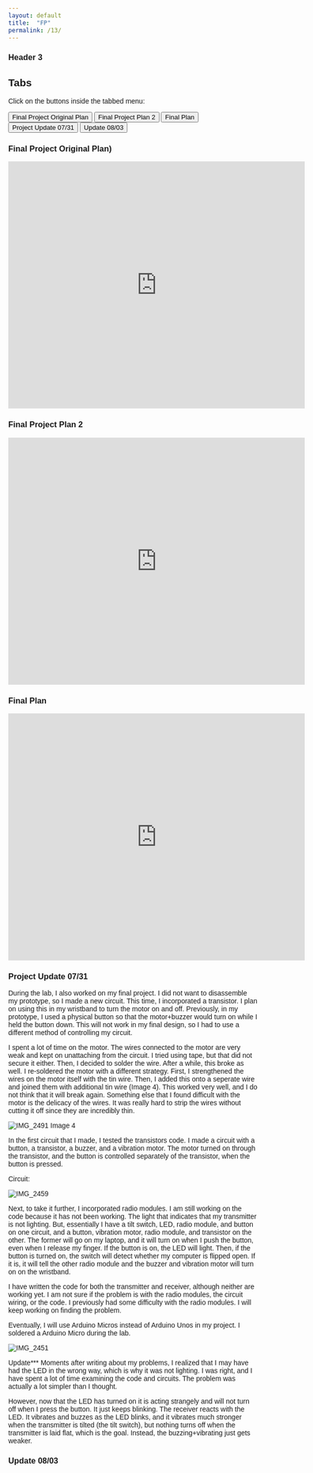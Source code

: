 ```yaml
---
layout: default
title:  "FP"
permalink: /13/
---
```


### Header 3
<!DOCTYPE html>
<html>
<head>
<meta name="viewport" content="width=device-width, initial-scale=1">
<style>
body {font-family: Arial;}

/* Style the tab */
.tab {
  overflow: hidden;
  border: 1px solid #ccc;
  background-color: #f1f1f1;
}

/* Style the buttons inside the tab */
.tab button {
  background-color: inherit;
  float: left;
  border: none;
  outline: none;
  cursor: pointer;
  padding: 14px 16px;
  transition: 0.3s;
  font-size: 17px;
}

/* Change background color of buttons on hover */
.tab button:hover {
  background-color: #ddd;
}

/* Create an active/current tablink class */
.tab button.active {
  background-color: #ccc;
}

/* Style the tab content */
.tabcontent {
  display: none;
  padding: 6px 12px;
  border: 1px solid #ccc;
  border-top: none;
}
</style>
</head>
<body>

<h2>Tabs</h2>
<p>Click on the buttons inside the tabbed menu:</p>


<div class="tab">
  <button class="tablinks" onclick="openCity(event, 'Final Project Original Plan)">Final Project Original Plan</button>
  <button class="tablinks" onclick="openCity(event, 'Final Project Plan 2')">Final Project Plan 2</button>
	<button class="tablinks" onclick="openCity(event, 'Final Plan')">Final Plan</button>
	<button class="tablinks" onclick="openCity(event, 'Project Update 07/31')">Project Update 07/31</button>
	<button class="tablinks" onclick="openCity(event, 'Update 08/03')">Update 08/03</button>
</div>


<div id="Final Project Original Plan)" class="tabcontent">
  <h3>Final Project Original Plan)</h3>
  <p> <iframe src="https://docs.google.com/document/d/1lwFWprxDkQgblWIpog1j_dIiaDs_jzjJ_5lyDi-J3wg/edit?usp=sharing" style="width:600px; height:500px;" frameborder="0"></iframe>

</p>
</div>

<div id="Final Project Plan 2" class="tabcontent">
  <h3>Final Project Plan 2</h3>
  <p> 
	  
<iframe src="https://docs.google.com/document/d/1g7VfImK2Aelp6CDwWc0NSYQ_VkU76Y93SXhcfRu0560" style="width:600px; height:500px;" frameborder="0"></iframe>

 </p> 
</div>

<div id="Final Plan" class="tabcontent">
  <h3>Final Plan</h3>
  <p> <iframe src=" https://docs.google.com/document/d/1iUxP3WUQkKK1ayuvKkRupLUH8T-d88zNqGBm1yYudVE/edit?usp=sharing" style="width:600px; height:500px;" frameborder="0"></iframe> </p>
</div>

<div id="Project Update 07/31" class="tabcontent">
  <h3>Project Update 07/31</h3>
  <p>
During the lab, I also worked on my final project. I did not want to disassemble my prototype, so I made a new circuit. This time, I incorporated a transistor. I plan on using this in my wristband  to turn the motor on and off. Previously, in my prototype, I used a physical button so that the motor+buzzer would turn on while I held the button down. This will not work in my final design, so I had to use a different method of controlling my circuit. 

I spent a lot of time on the motor. The wires connected to the motor are very weak and kept on unattaching from the circuit. I tried using tape, but that did not secure it either. Then, I decided to solder the wire. After a while, this broke as well. I re-soldered the motor with a different strategy. First, I strengthened the wires on the motor itself with the tin wire. Then, I added this onto a seperate wire and joined them with additional tin wire (Image 4). This worked very well, and I do not think that it will break again. 
Something else that I found difficult with the motor is the delicacy of the wires. It was really hard to strip the wires without cutting it off since they are incredibly thin. 

![IMG_2491](https://user-images.githubusercontent.com/52216217/62304681-7a119e80-b44c-11e9-8d28-84d0405ef196.jpg)
Image 4

In the first circuit that I made, I tested the transistors code. I made a circuit with a button, a transistor, a buzzer, and a vibration motor. The motor turned on through the transistor, and the button is controlled separately of the transistor, when the button is pressed.

Circuit:

![IMG_2459](https://user-images.githubusercontent.com/52216217/62304684-7bdb6200-b44c-11e9-8fcc-2d0da081b32b.jpg)


Next, to take it further, I incorporated radio modules. I am still working on the code because it has not been working. The light that indicates that my transmitter is not lighting. But, essentially I have a tilt switch, LED, radio module, and button on one circuit, and a button, vibration motor, radio module, and transistor on the other. The former will go on my laptop, and it will turn on when I push the button, even when I release my finger. If the button is on, the LED will light. Then, if the button is turned on, the switch will detect whether my computer is flipped open. If it is, it will tell the other radio module and the buzzer and vibration motor will turn on on the wristband. 

I have written the code for both the transmitter and receiver, although neither are working yet. I am not sure if the problem is with the radio modules, the circuit wiring, or the code. I previously had some difficulty with the radio modules. I will keep working on finding the problem. 

Eventually, I will use Arduino Micros instead of Arduino Unos in my project. I soldered a Arduino Micro during the lab.

![IMG_2451](https://user-images.githubusercontent.com/52216217/62304687-7da52580-b44c-11e9-98c6-268fe7b00e5b.jpg)


Update***
Moments after writing about my problems, I realized that I may have had the LED in the wrong way, which is why it was not lighting. I was right, and I have spent a lot of time examining the code and circuits. The problem was actually a lot simpler than I thought. 

However, now that the LED has turned on it is acting strangely and will not turn off when I press the button. It just keeps blinking. The receiver reacts with the LED. It vibrates and buzzes as the LED blinks, and it vibrates much stronger when the transmitter is tilted (the tilt switch), but nothing turns off when the transmitter is laid flat, which is the goal. Instead, the buzzing+vibrating just gets weaker. </p>
</div>

<div id="Update 08/03" class="tabcontent">
  <h3>Update 08/03</h3>
  <p  <iframe src=" https://docs.google.com/document/d/139E958er5j9MPKxyXhbfnbgA3y83sf7eP6fXaIT4rO4/edit?usp=sharing" style="width:600px; height:500px;" frameborder="0"></iframe>  </p>
</div>

<script>
function openCity(evt, cityName) {
  var i, tabcontent, tablinks;
  tabcontent = document.getElementsByClassName("tabcontent");
  for (i = 0; i < tabcontent.length; i++) {
    tabcontent[i].style.display = "none";
  }
  tablinks = document.getElementsByClassName("tablinks");
  for (i = 0; i < tablinks.length; i++) {
    tablinks[i].className = tablinks[i].className.replace(" active", "");
  }
  document.getElementById(cityName).style.display = "block";
  evt.currentTarget.className += " active";
}
</script>
   
</body>
</html> 
